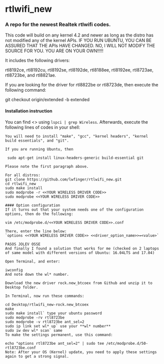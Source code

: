 rtlwifi_new
===========
### A repo for the newest Realtek rtlwifi codes.

This code will build on any kernel 4.2 and newer as long as the distro has not modified
any of the kernel APIs. IF YOU RUN UBUNTU, YOU CAN BE ASSURED THAT THE APIs HAVE CHANGED.
NO, I WILL NOT MODIFY THE SOURCE FOR YOU. YOU ARE ON YOUR OWN!!!!!

It includes the following drivers:

rtl8192ce, rtl8192cu, rtl8192se, rtl8192de, rtl8188ee, rtl8192ee, rtl8723ae, rtl8723be, and rtl8821ae.

If you are looking for the driver for rtl8822be or rtl8723de, then execute the following command:

git checkout origin/extended -b extended

#### Installation instruction
You can find <<YOUR WIRELESS DRIVER CODE>> using `lspci | grep Wireless`.
Afterwards, execute the following lines of codes in your shell:  
  
```
You will need to install "make", "gcc", "kernel headers", "kernel build essentials", and "git".

If you are running Ubuntu, then

 sudo apt-get install linux-headers-generic build-essential git

Please note the first paragraph above.

For all distros:
git clone https://github.com/lwfinger/rtlwifi_new.git
cd rtlwifi_new
sudo make install
sudo modprobe -r <<YOUR WIRELESS DRIVER CODE>>
sudo modprobe <<YOUR WIRELESS DRIVER CODE>>

#### Option configuration
If it turns out that your system needs one of the configuration options, then do the following:

vim /etc/modprobe.d/<<YOUR WIRELESS DRIVER CODE>>.conf 

There, enter the line below:
`options <<YOUR WIRELESS DRIVER CODE>> <<driver_option_name>>=<value>`

PASOS JOLEV OSSE
And finally I found a solution that works for me (checked on 2 laptops of same model with different versions of Ubuntu: 16.04LTS and 17.04)

Open Terminal, and enter:

iwconfig
And note down the wl* number.

Download the new driver rock.new_btcoex from Github and unzip it to Desktop folder.

In Terminal, now run these commands:

cd Desktop/rtlwifi_new-rock.new_btcoex
make
sudo make install` type your ubuntu password
sudo modprobe -rv rtl8723be
sudo modprobe -v rtl8723be ant_sel=2
sudo ip link set wl* up` use your **wl* number**
sudo iw dev wl* scan` same
To make the settings permanent, use this command:

echo "options rtl8723be ant_sel=2" | sudo tee /etc/modprobe.d/50-rtl8723be.conf
Note: After your OS (Kernel) update, you need to apply these settings again to get a strong signal.
